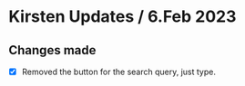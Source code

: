 # Kirsten Updates / 6.Feb 2023

## Changes made

- [x] Removed the button for the search query, just type.
